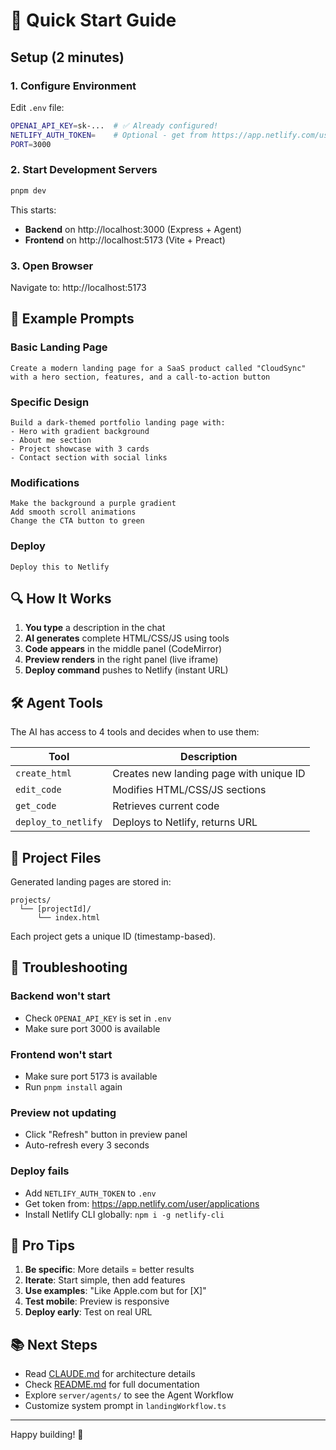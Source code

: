 # 🚀 Quick Start Guide

## Setup (2 minutes)

### 1. Configure Environment
Edit `.env` file:
```bash
OPENAI_API_KEY=sk-...  # ✅ Already configured!
NETLIFY_AUTH_TOKEN=    # Optional - get from https://app.netlify.com/user/applications
PORT=3000
```

### 2. Start Development Servers
```bash
pnpm dev
```

This starts:
- **Backend** on http://localhost:3000 (Express + Agent)
- **Frontend** on http://localhost:5173 (Vite + Preact)

### 3. Open Browser
Navigate to: http://localhost:5173

## 💬 Example Prompts

### Basic Landing Page
```
Create a modern landing page for a SaaS product called "CloudSync"
with a hero section, features, and a call-to-action button
```

### Specific Design
```
Build a dark-themed portfolio landing page with:
- Hero with gradient background
- About me section
- Project showcase with 3 cards
- Contact section with social links
```

### Modifications
```
Make the background a purple gradient
Add smooth scroll animations
Change the CTA button to green
```

### Deploy
```
Deploy this to Netlify
```

## 🔍 How It Works

1. **You type** a description in the chat
2. **AI generates** complete HTML/CSS/JS using tools
3. **Code appears** in the middle panel (CodeMirror)
4. **Preview renders** in the right panel (live iframe)
5. **Deploy command** pushes to Netlify (instant URL)

## 🛠️ Agent Tools

The AI has access to 4 tools and decides when to use them:

| Tool | Description |
|------|-------------|
| `create_html` | Creates new landing page with unique ID |
| `edit_code` | Modifies HTML/CSS/JS sections |
| `get_code` | Retrieves current code |
| `deploy_to_netlify` | Deploys to Netlify, returns URL |

## 📂 Project Files

Generated landing pages are stored in:
```
projects/
  └── [projectId]/
      └── index.html
```

Each project gets a unique ID (timestamp-based).

## 🐛 Troubleshooting

### Backend won't start
- Check `OPENAI_API_KEY` is set in `.env`
- Make sure port 3000 is available

### Frontend won't start
- Make sure port 5173 is available
- Run `pnpm install` again

### Preview not updating
- Click "Refresh" button in preview panel
- Auto-refresh every 3 seconds

### Deploy fails
- Add `NETLIFY_AUTH_TOKEN` to `.env`
- Get token from: https://app.netlify.com/user/applications
- Install Netlify CLI globally: `npm i -g netlify-cli`

## 🎯 Pro Tips

1. **Be specific**: More details = better results
2. **Iterate**: Start simple, then add features
3. **Use examples**: "Like Apple.com but for [X]"
4. **Test mobile**: Preview is responsive
5. **Deploy early**: Test on real URL

## 📚 Next Steps

- Read [CLAUDE.md](./CLAUDE.md) for architecture details
- Check [README.md](./README.md) for full documentation
- Explore `server/agents/` to see the Agent Workflow
- Customize system prompt in `landingWorkflow.ts`

---

Happy building! 🎉
